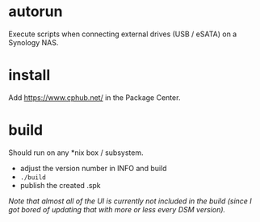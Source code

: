 # autorun
Execute scripts when connecting external drives (USB / eSATA) on a Synology NAS.

# install
Add https://www.cphub.net/ in the Package Center.

# build
Should run on any *nix box / subsystem.

* adjust the version number in INFO and build
* `./build`
* publish the created .spk

*Note that almost all of the UI is currently not included in the build (since I got bored of updating that with more or less every DSM version).*
